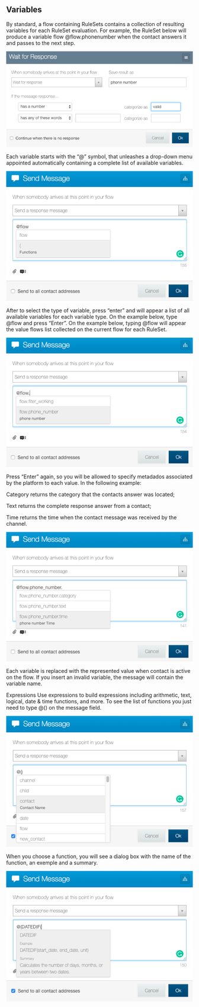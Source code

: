 ## Variables ##
By standard, a flow containing RuleSets contains a collection of resulting variables for each RuleSet evaluation. For example, the RuleSet below will produce a variable flow @flow.phonenumber when the contact answers it and passes to the next step.

![](/img/expressions/expression2.png)

Each variable starts with the “@” symbol, that unleashes a drop-down menu appointed automatically containing a complete list of available variables.

![](/img/expressions/expression3.png)

After to select the type of variable, press “enter” and will appear a list of all available variables for each variable type. On the example below, type @flow and press “Enter”. On the example below, typing @flow will appear the value flows list collected on the current flow for each RuleSet.

![](/img/expressions/expression4.png)

Press “Enter” again, so you will be allowed to specify metadados associated by the platform to each value. In the following example:

Category returns the category that the contacts answer was located;

Text returns the complete response answer from a contact;

Time returns the time when the contact message was received by the channel.

![](/img/expressions/expression5.png)

Each variable is replaced with the represented value when contact is active on the flow. If you insert an invalid variable, the message will contain the variable name.

Expressions
Use expressions to build expressions including arithmetic, text, logical, date & time functions, and more. To see the list of functions you just need to type @() on the message field.

![](/img/expressions/expression6.png)

When you choose a function, you will see a dialog box with the name of the function, an exemple and a summary.

![](/img/expressions/expression7.png)


